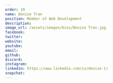 ```yaml
---
order: 19
name: Denise Tran
position: Member of Web Development
description: 
image_url: /assets/images/bios/Denise Tran.jpg
facebook: 
twitter: 
website: 
youtube: 
email: 
github: 
discord: 
instagram: 
linkedin: https://www.linkedin.com/in/denise-t/
snapchat: 
---
```

